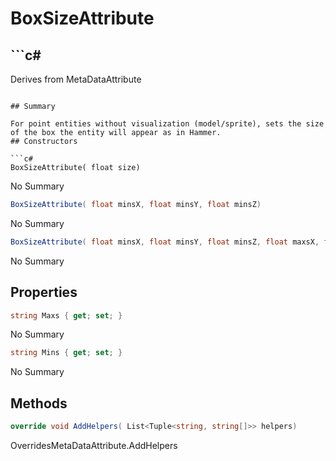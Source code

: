# BoxSizeAttribute

## ```c#
Derives from MetaDataAttribute
```

## Summary

For point entities without visualization (model/sprite), sets the size of the box the entity will appear as in Hammer.
## Constructors

```c#
BoxSizeAttribute( float size) 
```
No Summary
```c#
BoxSizeAttribute( float minsX, float minsY, float minsZ) 
```
No Summary
```c#
BoxSizeAttribute( float minsX, float minsY, float minsZ, float maxsX, float maxsY, float maxsZ) 
```
No Summary
## Properties

```c#
string Maxs { get; set; } 
```
No Summary
```c#
string Mins { get; set; } 
```
No Summary
## Methods

```c#
override void AddHelpers( List<Tuple<string, string[]>> helpers) 
```
OverridesMetaDataAttribute.AddHelpers
